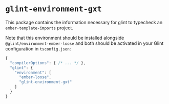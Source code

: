 # `glint-environment-gxt`

This package contains the information necessary for glint to typecheck an `ember-template-imports` project.

Note that this environment should be installed alongside `@glint/environment-ember-loose` and both should be activated
in your Glint configuration in `tsconfig.json`:

```javascript
{
  "compilerOptions": { /* ... */ },
  "glint": {
    "environment": [
      "ember-loose",
      "glint-environment-gxt"
    ]
  }
}
```
